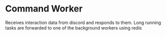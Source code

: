 # Command Worker

Receives interaction data from discord and responds to them.
Long running tasks are forwarded to one of the background workers using redis